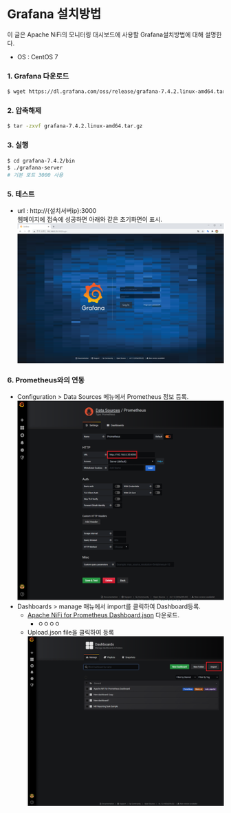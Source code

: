 # Grafana 설치방법
이 글은 Apache NiFi의 모니터링 대시보드에 사용할 Grafana설치방법에 대해 설명한다. <br/>
- OS : CentOS 7

### 1. Grafana 다운로드
```bash
$ wget https://dl.grafana.com/oss/release/grafana-7.4.2.linux-amd64.tar.gz
```
### 2. 압축해제
```bash
$ tar -zxvf grafana-7.4.2.linux-amd64.tar.gz
```

### 3. 실행
```bash
$ cd grafana-7.4.2/bin
$ ./grafana-server
# 기본 포트 3000 사용
```

### 5. 테스트
- url : http://{설치서버ip}:3000 </br>
웹페이지에 접속에 성공하면 아래와 같은 초기화면이 표시.
<img width='600' src="../image/image42.png"></img><br/>

### 6. Prometheus와의 연동
- Configuration > Data Sources 메뉴에서 Prometheus 정보 등록.
<img width='600' src="../image/image45.png"></img><br/>
- Dashboards > manage 매뉴에서 import를 클릭하여 Dashboard등록.
  - [Apache NiFi for Prometheus Dashboard.json](https://github.com/sokangmin/wini-nifi/blob/master/image/Apache%20NiFi%20for%20Prometheus%20Dashboard.json) 다운로드.
    - ㅇㅇㅇㅇ
  - Upload.json file을 클릭하여 등록
<img width='600' src="../image/image46.png"></img><br/>
  
